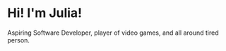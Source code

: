 ---
---

# Hi! I'm Julia!

Aspiring Software Developer, player of video games, and all around tired person.